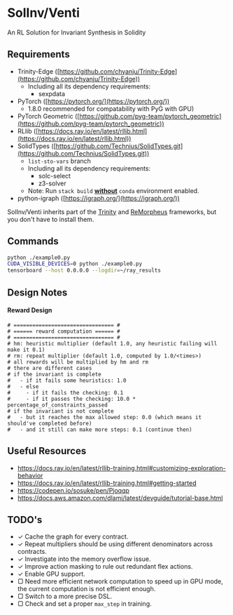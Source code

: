 # SolInv/Venti
An RL Solution for Invariant Synthesis in Solidity

## Requirements

- Trinity-Edge ([https://github.com/chyanju/Trinity-Edge](https://github.com/chyanju/Trinity-Edge))
  - Including all its dependency requirements:
    - sexpdata
- PyTorch ([https://pytorch.org/](https://pytorch.org/))
  - 1.8.0 recommended for compatability with PyG with GPU)
- PyTorch Geometric ([https://github.com/pyg-team/pytorch_geometric](https://github.com/pyg-team/pytorch_geometric))
- RLlib ([https://docs.ray.io/en/latest/rllib.html](https://docs.ray.io/en/latest/rllib.html))
- SolidTypes ([https://github.com/Technius/SolidTypes.git](https://github.com/Technius/SolidTypes.git))
  - `list-sto-vars` branch
  - Including all its dependency requirements:
    - solc-select
    - z3-solver
  - Note: Run `stack build` **<u>without</u>** `conda` environment enabled.
- python-igraph ([https://igraph.org/](https://igraph.org/))

SolInv/Venti inherits part of the [Trinity](https://github.com/fredfeng/Trinity) and [ReMorpheus](https://github.com/chyanju/ReMorpheus) frameworks, but you don't have to install them.

## Commands

```bash
python ./example0.py
CUDA_VISIBLE_DEVICES=0 python ./example0.py
tensorboard --host 0.0.0.0 --logdir=~/ray_results
```

## Design Notes

#### Reward Design

```
# ================================ #
# ====== reward computation ====== #
# ================================ #
# hm: heuristic multiplier (default 1.0, any heuristic failing will make it 0.1)
# rm: repeat multiplier (default 1.0, computed by 1.0/<times>)
# all rewards will be multiplied by hm and rm
# there are different cases
# if the invariant is complete
#   - if it fails some heuristics: 1.0
#   - else
#     - if it fails the checking: 0.1
#     - if it passes the checking: 10.0 * percentage_of_constraints_passed 
# if the invariant is not complete
#   - but it reaches the max allowed step: 0.0 (which means it should've completed before)
#   - and it still can make more steps: 0.1 (continue then)
```

## Useful Resources

- https://docs.ray.io/en/latest/rllib-training.html#customizing-exploration-behavior
- https://docs.ray.io/en/latest/rllib-training.html#getting-started
- https://codepen.io/sosuke/pen/Pjoqqp
- https://docs.aws.amazon.com/dlami/latest/devguide/tutorial-base.html

## TODO's

- ✓ Cache the graph for every contract.
- ✓ Repeat multipliers should be using different denominators across contracts.
- ✓ Investigate into the memory overflow issue.
- ✓ Improve action masking to rule out redundant flex actions.
- ✓ Enable GPU support.
- ▢ Need more efficient network computation to speed up in GPU mode, the current computation is not efficient enough.
- ▢ Switch to a more precise DSL.
- ▢ Check and set a proper `max_step` in training.

